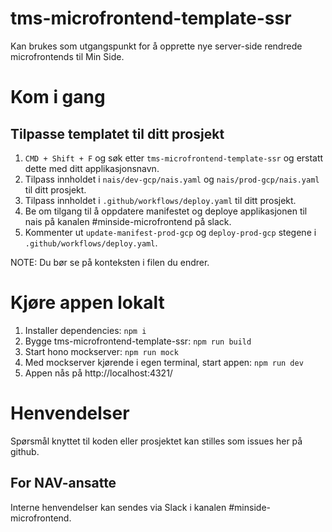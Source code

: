 # tms-microfrontend-template-ssr

Kan brukes som utgangspunkt for å opprette nye server-side rendrede microfrontends til Min Side.

# Kom i gang

## Tilpasse templatet til ditt prosjekt

1. `CMD + Shift + F` og søk etter `tms-microfrontend-template-ssr` og erstatt dette med ditt applikasjonsnavn.
2. Tilpass innholdet i `nais/dev-gcp/nais.yaml` og `nais/prod-gcp/nais.yaml` til ditt prosjekt.
3. Tilpass innholdet i `.github/workflows/deploy.yaml` til ditt prosjekt.
4. Be om tilgang til å oppdatere manifestet og deploye applikasjonen til nais på kanalen #minside-microfrontend på slack.
5. Kommenter ut `update-manifest-prod-gcp` og `deploy-prod-gcp` stegene i `.github/workflows/deploy.yaml`.

NOTE: Du bør se på konteksten i filen du endrer.

# Kjøre appen lokalt

1. Installer dependencies: `npm i`
2. Bygge tms-microfrontend-template-ssr: `npm run build`
3. Start hono mockserver: `npm run mock`
4. Med mockserver kjørende i egen terminal, start appen: `npm run dev`
5. Appen nås på http://localhost:4321/

# Henvendelser

Spørsmål knyttet til koden eller prosjektet kan stilles som issues her på github.

## For NAV-ansatte

Interne henvendelser kan sendes via Slack i kanalen #minside-microfrontend.
